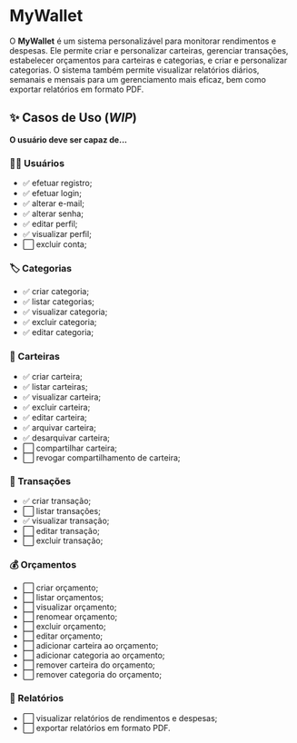 # MyWallet

O **MyWallet** é um sistema personalizável para monitorar rendimentos e despesas. Ele permite criar e personalizar carteiras, gerenciar
transações, estabelecer orçamentos para carteiras e categorias, e criar e personalizar categorias. O sistema também permite visualizar 
relatórios diários, semanais e mensais para um gerenciamento mais eficaz, bem como exportar relatórios em formato PDF.

## :sparkles: Casos de Uso (_WIP_)

**O usuário deve ser capaz de...**
 
### :person_curly_hair: Usuários

- ✅ efetuar registro;
- ✅ efetuar login;
- ✅ alterar e-mail;
- ✅ alterar senha;
- ✅ editar perfil;
- ✅ visualizar perfil;
- ⬜ excluir conta;

### :label: Categorias

- ✅ criar categoria;
- ✅ listar categorias;
- ✅ visualizar categoria;
- ✅ excluir categoria;
- ✅ editar categoria;

### :purse: Carteiras

- ✅ criar carteira;
- ✅ listar carteiras;
- ✅ visualizar carteira;
- ✅ excluir carteira;
- ✅ editar carteira;
- ✅ arquivar carteira;
- ✅ desarquivar carteira;
- ⬜ compartilhar carteira;
- ⬜ revogar compartilhamento de carteira;

### :money_with_wings: Transações

- ✅ criar transação;
- ⬜ listar transações;
- ✅ visualizar transação;
- ⬜ editar transação;
- ⬜ excluir transação;

### :moneybag: Orçamentos

- ⬜ criar orçamento;
- ⬜ listar orçamentos;
- ⬜ visualizar orçamento;
- ⬜ renomear orçamento;
- ⬜ excluir orçamento;
- ⬜ editar orçamento;
- ⬜ adicionar carteira ao orçamento;
- ⬜ adicionar categoria ao orçamento;
- ⬜ remover carteira do orçamento;
- ⬜ remover categoria do orçamento;

### :memo: Relatórios

- ⬜ visualizar relatórios de rendimentos e despesas;
- ⬜ exportar relatórios em formato PDF.
